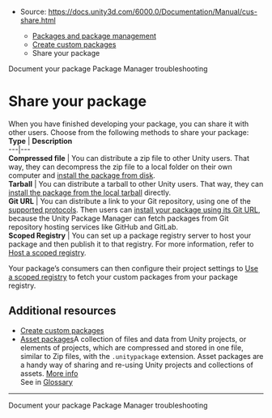 * Source: https://docs.unity3d.com/6000.0/Documentation/Manual/cus-share.html

  * [Packages and package management](https://docs.unity3d.com/6000.0/Documentation/Manual/PackagesList.html)
  * [Create custom packages](https://docs.unity3d.com/6000.0/Documentation/Manual/CustomPackages.html)
  * Share your package


[](https://docs.unity3d.com/6000.0/Documentation/Manual/cus-document.html)
Document your package
[](https://docs.unity3d.com/6000.0/Documentation/Manual/upm-errors.html)
Package Manager troubleshooting
# Share your package
When you have finished developing your package, you can share it with other users.
Choose from the following methods to share your package:
**Type** | **Description**  
---|---  
**Compressed file** | You can distribute a zip file to other Unity users. That way, they can decompress the zip file to a local folder on their own computer and [install the package from disk](https://docs.unity3d.com/6000.0/Documentation/Manual/upm-ui-local.html).  
**Tarball** | You can distribute a tarball to other Unity users. That way, they can [install the package from the local tarball](https://docs.unity3d.com/6000.0/Documentation/Manual/upm-ui-tarball.html) directly.  
**Git URL** | You can distribute a link to your Git repository, using one of the [supported protocols](https://docs.unity3d.com/6000.0/Documentation/Manual/upm-git.html). Then users can [install your package using its Git URL](https://docs.unity3d.com/6000.0/Documentation/Manual/upm-git.html), because the Unity Package Manager can fetch packages from Git repository hosting services like GitHub and GitLab.  
**Scoped Registry** | You can set up a package registry server to host your package and then publish it to that registry. For more information, refer to [Host a scoped registry](https://docs.unity3d.com/6000.0/Documentation/Manual/upm-scoped-host.html).  
  
Your package’s consumers can then configure their project settings to [Use a scoped registry](https://docs.unity3d.com/6000.0/Documentation/Manual/upm-scoped-use.html) to fetch your custom packages from your package registry.  
## Additional resources
  * [Create custom packages](https://docs.unity3d.com/6000.0/Documentation/Manual/CustomPackages.html)
  * [Asset packages](https://docs.unity3d.com/6000.0/Documentation/Manual/AssetPackages.html)A collection of files and data from Unity projects, or elements of projects, which are compressed and stored in one file, similar to Zip files, with the `.unitypackage` extension. Asset packages are a handy way of sharing and re-using Unity projects and collections of assets. [More info](https://docs.unity3d.com/6000.0/Documentation/Manual/AssetPackages.html)  
See in [Glossary](https://docs.unity3d.com/6000.0/Documentation/Manual/Glossary.html#Assetpackage)


* * *
[](https://docs.unity3d.com/6000.0/Documentation/Manual/cus-document.html)
Document your package
[](https://docs.unity3d.com/6000.0/Documentation/Manual/upm-errors.html)
Package Manager troubleshooting
